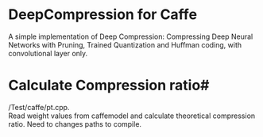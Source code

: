 # DeepCompression for Caffe
A simple implementation of Deep Compression: Compressing Deep Neural Networks with Pruning, Trained Quantization and Huffman coding, with convolutional layer only. 
# Calculate Compression ratio#
/Test/caffe/pt.cpp.<br>
Read weight values from caffemodel and calculate theoretical compression ratio.
Need to changes paths to compile.
